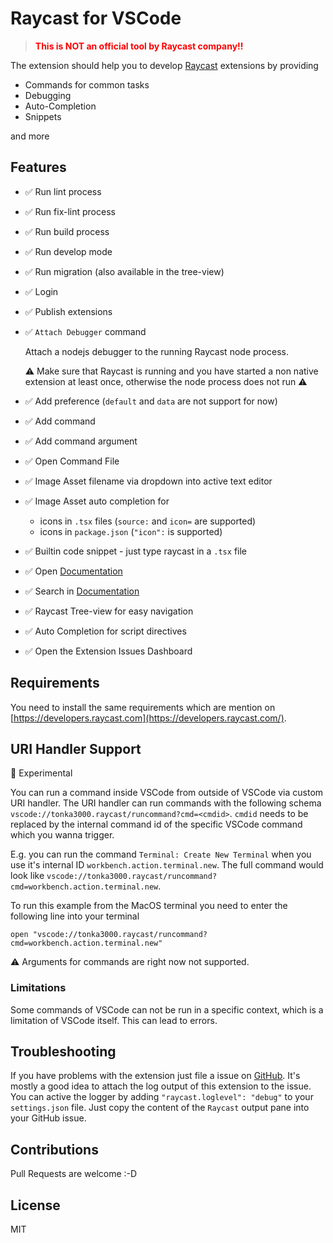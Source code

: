 # Raycast for VSCode

> <span style="color:red; font-weight:bold;">This is NOT an official tool by Raycast company!!</span>

The extension should help you to develop [Raycast](https://raycast.com) extensions by providing

- Commands for common tasks
- Debugging
- Auto-Completion
- Snippets

and more

## Features

- ✅ Run lint process
- ✅ Run fix-lint process
- ✅ Run build process
- ✅ Run develop mode
- ✅ Run migration (also available in the tree-view)
- ✅ Login
- ✅ Publish extensions
- ✅ `Attach Debugger` command

  Attach a nodejs debugger to the running Raycast node process.

  ⚠️ Make sure that Raycast is running and you have started a non native extension at least once, otherwise the node process does not run ⚠️

- ✅ Add preference (`default` and `data` are not support for now)
- ✅ Add command
- ✅ Add command argument
- ✅ Open Command File
- ✅ Image Asset filename via dropdown into active text editor
- ✅ Image Asset auto completion for
  - icons in `.tsx` files (`source:` and `icon=` are supported)
  - icons in `package.json` (`"icon":` is supported)
- ✅ Builtin code snippet - just type raycast in a `.tsx` file
- ✅ Open [Documentation](https://developers.raycast.com)
- ✅ Search in [Documentation](https://developers.raycast.com)
- ✅ Raycast Tree-view for easy navigation
- ✅ Auto Completion for script directives
- ✅ Open the Extension Issues Dashboard

## Requirements

You need to install the same requirements which are mention on [https://developers.raycast.com](https://developers.raycast.com/).

## URI Handler Support

🚧 Experimental

You can run a command inside VSCode from outside of VSCode via custom URI handler.
The URI handler can run commands with the following schema `vscode://tonka3000.raycast/runcommand?cmd=<cmdid>`.
`cmdid` needs to be replaced by the internal command id of the specific VSCode command which you wanna trigger.

E.g. you can run the command `Terminal: Create New Terminal` when you use it's internal ID `workbench.action.terminal.new`.
The full command would look like `vscode://tonka3000.raycast/runcommand?cmd=workbench.action.terminal.new`.

To run this example from the MacOS terminal you need to enter the following line into your terminal

`open "vscode://tonka3000.raycast/runcommand?cmd=workbench.action.terminal.new"`

⚠️ Arguments for commands are right now not supported.

### Limitations

Some commands of VSCode can not be run in a specific context, which is a limitation of VSCode itself.
This can lead to errors.

## Troubleshooting

If you have problems with the extension just file a issue on [GitHub](https://github.com/tonka3000/vscode-raycast/issues). It's mostly a good idea to attach the log output of this extension to the issue. You can active the logger by adding `"raycast.loglevel": "debug"` to your `settings.json` file. Just copy the content of the `Raycast` output pane into your GitHub issue.

## Contributions

Pull Requests are welcome :-D

## License

MIT
